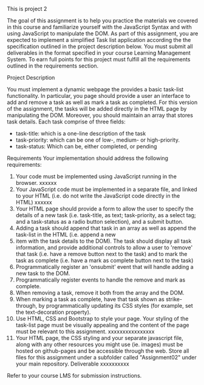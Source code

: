 This is project 2

The goal of this assignment is to help you practice the materials we covered in this course and familiarize yourself with the JavaScript Syntax and with using JavaScript to manipulate the DOM. As part of this assignment, you are expected to implement a simplified Task list application according the the specification outlined in the project description below. You must submit all deliverables in the format specified in your course Learning Management System. To earn full points for this project must fulfill all the requirements outlined in the requirements section.

Project Description

You must implement a dynamic webpage the provides a basic task-list functionality. In particular, you page should provide a user an interface to add and remove a task as well as mark a task as completed. For this version of the assignment, the tasks will be added directly in the HTML page by manipulating the DOM. Moreover, you should maintain an array that stores task details. Each task comprise of three fields:

- task-title: which is a one-line description of the task
- task-priority: which can be one of low-, medium- or high-priority.
- task-status: Which can be, either completed, or pending

Requirements
Your implementation should address the following requirements:

1. Your code must be implemented using JavaScript running in the browser. xxxxxx
2. Your JavaScript code must be implemented in a separate file, and linked to your HTML (i.e. do not write the JavaScript code directly in the HTML) xxxxxx
3. Your HTML page should provide a form to allow the user to specify the details of a new task (i.e. task-title, as text; task-priority, as a select tag; and a task-status as a radio button selection), and a submit button.
4. Adding a task should append that task in an array as well as append the task-list in the HTML (i.e. append a new <li> item with the task details to the DOM). The task should display all task information, and provide additional controls to allow a user to 'remove' that task (i.e. have a remove button next to the task) and to mark the task as complete (i.e. have a mark as complete button next to the task)
5. Programmatically register an 'onsubmit' event that will handle adding a new task to the DOM.
6. Programmatically register events to handle the remove and mark as complete.
7. When removing a task, remove it both from the array and the DOM.
8. When marking a task as complete, have that task shown as strike-through, by programmatically updating its CSS styles (for example, set the text-decoration property).
9. Use HTML, CSS and Bootstrap to style your page. Your styling of the task-list page must be visually appealing and the content of the page must be relevant to this assignment. xxxxxxxxxxxxxxxx
10. Your HTML page, the CSS styling and your separate javascript file, along with any other resources you might use (ie. images) must be hosted on github-pages and be accessible through the web. Store all files for this assignment under a subfolder called "Assignment02" under your main repository.
Deliverable xxxxxxxxxx

Refer to your course LMS for submission instructions.